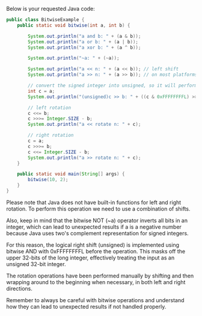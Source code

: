 Below is your requested Java code:

```java
public class BitwiseExample {
    public static void bitwise(int a, int b) {

        System.out.println("a and b: " + (a & b));
        System.out.println("a or b: " + (a | b));
        System.out.println("a xor b: " + (a ^ b));

        System.out.println("~a: " + (~a));

        System.out.println("a << n: " + (a << b)); // left shift
        System.out.println("a >> n: " + (a >> b)); // on most platforms: arithmetic right shift

        // convert the signed integer into unsigned, so it will perform logical shift
        int c = a;
        System.out.println("(unsigned)c >> b: " + ((c & 0xFFFFFFFFL) >>> b)); // logical right shift

        // left rotation
        c <<= b;
        c >>>= Integer.SIZE - b;
        System.out.println("a << rotate n: " + c);

        // right rotation
        c = a;
        c >>>= b;
        c <<= Integer.SIZE - b;
        System.out.println("a >> rotate n: " + c);
    }

    public static void main(String[] args) {
        bitwise(10, 2);
    }
}
```

Please note that Java does not have built-in functions for left and right rotation. To perform this operation we need to use a combination of shifts.

Also, keep in mind that the bitwise NOT (~a) operator inverts all bits in an integer, which can lead to unexpected results if a is a negative number because Java uses two's complement representation for signed integers. 

For this reason, the logical right shift (unsigned) is implemented using bitwise AND with 0xFFFFFFFFL before the operation. This masks off the upper 32-bits of the long integer, effectively treating the input as an unsigned 32-bit integer.

The rotation operations have been performed manually by shifting and then wrapping around to the beginning when necessary, in both left and right directions.

Remember to always be careful with bitwise operations and understand how they can lead to unexpected results if not handled properly.

